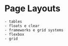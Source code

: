 # Page Layouts
    - tables
    - floats e clear
    - frameworks e grid systems
    - flexbox
    - grid